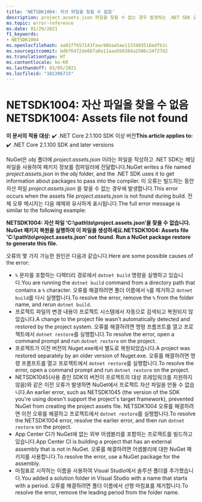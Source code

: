 ```yaml
---
title: 'NETSDK1004: 자산 파일을 찾을 수 없음'
description: project.assets.json 파일을 찾을 수 없는 경우 발생하는 .NET SDK 오류 NETSDK1004에 대해 알아봅니다.
ms.topic: error-reference
ms.date: 01/29/2021
f1_keywords:
- NETSDK1004
ms.openlocfilehash: aa01ff657143faac96baa5ae1133493516edfb1c
ms.sourcegitcommit: bdbf6472de867a0a11aaa5b9384a2506c24f27d2
ms.translationtype: HT
ms.contentlocale: ko-KR
ms.lasthandoff: 03/05/2021
ms.locfileid: "102206715"
---
```

# <a name="netsdk1004-assets-file-not-found"></a><span data-ttu-id="7414c-103">NETSDK1004: 자산 파일을 찾을 수 없음</span><span class="sxs-lookup"><span data-stu-id="7414c-103">NETSDK1004: Assets file not found</span></span>

<span data-ttu-id="7414c-104">**이 문서의 적용 대상:** ✔️ .NET Core 2.1.100 SDK 이상 버전</span><span class="sxs-lookup"><span data-stu-id="7414c-104">**This article applies to:** ✔️ .NET Core 2.1.100 SDK and later versions</span></span>

<span data-ttu-id="7414c-105">NuGet은 *obj* 폴더에 *project.assets.json* 이라는 파일을 작성하고 .NET SDK는 해당 파일을 사용하여 패키지 정보를 컴파일러에 전달합니다.</span><span class="sxs-lookup"><span data-stu-id="7414c-105">NuGet writes a file named *project.assets.json* in the *obj* folder, and the .NET SDK uses it to get information about packages to pass into the compiler.</span></span> <span data-ttu-id="7414c-106">이 오류는 빌드하는 동안 자산 파일 *project.assets.json* 을 찾을 수 없는 경우에 발생합니다.</span><span class="sxs-lookup"><span data-stu-id="7414c-106">This error occurs when the assets file *project.assets.json* is not found during build.</span></span> <span data-ttu-id="7414c-107">전체 오류 메시지는 다음 예제와 유사하게 표시됩니다.</span><span class="sxs-lookup"><span data-stu-id="7414c-107">The full error message is similar to the following example:</span></span>

<span data-ttu-id="7414c-108">**NETSDK1004: 자산 파일 ‘C:\path\to\project.assets.json’을 찾을 수 없습니다. NuGet 패키지 복원을 실행하여 이 파일을 생성하세요.**</span><span class="sxs-lookup"><span data-stu-id="7414c-108">**NETSDK1004: Assets file 'C:\path\to\project.assets.json' not found. Run a NuGet package restore to generate this file.**</span></span>

<span data-ttu-id="7414c-109">오류의 몇 가지 가능한 원인은 다음과 같습니다.</span><span class="sxs-lookup"><span data-stu-id="7414c-109">Here are some possible causes of the error:</span></span>

* <span data-ttu-id="7414c-110">`%` 문자를 포함하는 디렉터리 경로에서 `dotnet build` 명령을 실행하고 있습니다.</span><span class="sxs-lookup"><span data-stu-id="7414c-110">You are running the `dotnet build` command from a directory path that contains a `%` character.</span></span> <span data-ttu-id="7414c-111">오류를 해결하려면 폴더 이름에서 `%`를 제거하고 `dotnet build`를 다시 실행합니다.</span><span class="sxs-lookup"><span data-stu-id="7414c-111">To resolve the error, remove the `%` from the folder name, and rerun `dotnet build`.</span></span>
* <span data-ttu-id="7414c-112">프로젝트 파일의 변경 내용이 프로젝트 시스템에서 자동으로 검색되고 복원되지 않았습니다.</span><span class="sxs-lookup"><span data-stu-id="7414c-112">A change to the project file wasn't automatically detected and restored by the project system.</span></span> <span data-ttu-id="7414c-113">오류를 해결하려면 명령 프롬프트를 열고 프로젝트에서 `dotnet restore`를 실행합니다.</span><span class="sxs-lookup"><span data-stu-id="7414c-113">To resolve the error, open a command prompt and run `dotnet restore` on the project.</span></span>
* <span data-ttu-id="7414c-114">프로젝트가 이전 버전의 Nuget.exe에서 별도로 복원되었습니다.</span><span class="sxs-lookup"><span data-stu-id="7414c-114">A project was restored separately by an older version of Nuget.exe.</span></span> <span data-ttu-id="7414c-115">오류를 해결하려면 명령 프롬프트를 열고 프로젝트에서 `dotnet restore`를 실행합니다.</span><span class="sxs-lookup"><span data-stu-id="7414c-115">To resolve the error, open a command prompt and run `dotnet restore` on the project.</span></span>
* <span data-ttu-id="7414c-116">NETSDK1045(사용 중인 SDK의 버전이 프로젝트의 대상 프레임워크를 지원하지 않음)와 같은 이전 오류가 발생하면 NuGet에서 프로젝트 자산 파일을 만들 수 없습니다.</span><span class="sxs-lookup"><span data-stu-id="7414c-116">An earlier error, such as NETSDK1045 (the version of the SDK you're using doesn't support the project's target framework), prevented NuGet from creating the project assets file.</span></span> <span data-ttu-id="7414c-117">NETSDK1004 오류를 해결하려면 이전 오류를 해결하고 프로젝트에서 `dotnet restore`를 실행합니다.</span><span class="sxs-lookup"><span data-stu-id="7414c-117">To resolve the NETSDK1004 error, resolve the earlier error, and then run `dotnet restore` on the project.</span></span>
* <span data-ttu-id="7414c-118">App Center CI가 NuGet에 없는 외부 어셈블리를 포함하는 프로젝트를 빌드하고 있습니다.</span><span class="sxs-lookup"><span data-stu-id="7414c-118">App Center CI is building a project that has an external assembly that is not in NuGet.</span></span> <span data-ttu-id="7414c-119">오류를 해결하려면 어셈블리에 대한 NuGet 패키지를 사용합니다.</span><span class="sxs-lookup"><span data-stu-id="7414c-119">To resolve the error, use a NuGet package for the assembly.</span></span>
* <span data-ttu-id="7414c-120">마침표로 시작하는 이름을 사용하여 Visual Studio에서 솔루션 폴더를 추가했습니다.</span><span class="sxs-lookup"><span data-stu-id="7414c-120">You added a solution folder in Visual Studio with a name that starts with a period.</span></span> <span data-ttu-id="7414c-121">오류를 해결하려면 폴더 이름에서 선행 마침표를 제거합니다.</span><span class="sxs-lookup"><span data-stu-id="7414c-121">To resolve the error, remove the leading period from the folder name.</span></span>
